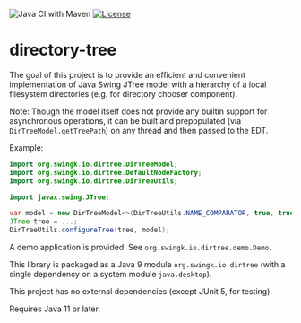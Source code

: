 ![Java CI with Maven](https://github.com/parubok/directory-tree/workflows/Java%20CI%20with%20Maven/badge.svg?branch=master)
[![License](https://img.shields.io/badge/License-Apache%202.0-blue.svg)](https://github.com/parubok/directory-tree/blob/master/LICENSE)

# directory-tree

The goal of this project is to provide an efficient and convenient implementation of Java Swing JTree model with
a hierarchy of a local filesystem directories (e.g. for directory chooser component).

Note: Though the model itself does not provide any builtin support for asynchronous operations, it can be built and 
prepopulated (via `DirTreeModel.getTreePath`) on any thread and then passed to the EDT. 

Example:
```java
import org.swingk.io.dirtree.DirTreeModel;
import org.swingk.io.dirtree.DefaultNodeFactory;
import org.swingk.io.dirtree.DirTreeUtils;

import javax.swing.JTree;

var model = new DirTreeModel<>(DirTreeUtils.NAME_COMPARATOR, true, true, new DefaultNodeFactory());
JTree tree = ...;
DirTreeUtils.configureTree(tree, model);
```

A demo application is provided. See `org.swingk.io.dirtree.demo.Demo`.

This library is packaged as a Java 9 module `org.swingk.io.dirtree` (with a single dependency on a system module `java.desktop`).

This project has no external dependencies (except JUnit 5, for testing).

Requires Java 11 or later.
